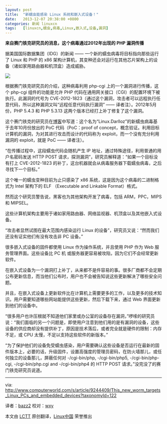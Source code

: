 ```yaml
---
layout: post
title:	"新蠕虫能感染 Linux 系统和嵌入式设备！"
date:	2013-12-07 20:38:00 +0800 
categories:	新闻 linuxcn 
tags:	[linuxcn,蠕虫,病毒,Linux,嵌入式,设备,漏洞]
---
```



**来自赛门铁克研究员的消息，这个病毒通过2012年出现的 PHP 漏洞传播**


据美国国际数据集团（IDG）的新闻 —— 一个新的蠕虫病毒将目标指向那些运行了 Linux 和 PHP 的 x86 架构计算机，其变种还会对运行在其他芯片架构上的设备（诸如家用路由器和机顶盒）造成威胁。


![](/Asserts/Images//attachment/album/201312/07/2024485n6n16t1d7tlq1vm.png)


根据赛门铁克研究员的介绍，这种病毒利用 php-cgi 上的一个漏洞进行传播，这个 php-cgi 组件的功能是允许 PHP 代码在通用网关接口（CGI）的配置环境下被执行。此漏洞的代号为 CVE-2012-1823（通过这个漏洞，攻击者可以远程执行任意代码，所以这种漏洞又叫“远程任意代码执行漏洞” —— 译者注）。2012年5月份，PHP 5.4.3 和 PHP 5.3.13 这两个版本已经打上补丁修复了这个漏洞。


这个赛门铁克的研究员在[博客](http://www.symantec.com/connect/blogs/linux-worm-targeting-hidden-devices)中写道：这个名为“Linux.Darlloz”的新蠕虫病毒基于去年10月份放出的 PoC 代码（PoC：proof of concept，概念验证。利用目标计算机的漏洞，为对其进行攻击而设计的代码称为 exploit，而一个没有充分利用漏洞的 exploit，就是 PoC —— 译者注）。


“在传播过程中，这段蠕虫代码会随机产生 IP 地址，通过特殊途径，利用普通的用户名密码发送 HTTP POST 请求，探测漏洞”，研究员解释道：“如果一个目标没有打上 CVE-2012-1823 的补丁，这台机器就会从病毒服务器下载蠕虫病毒，之后寻找下一个目标。”


这个唯一的蠕虫变种目前为止只感染了 x86 系统，这是因为这个病毒的二进制格式为 Intel 架构下的 ELF （Executable and Linkable Format）格式。


然而这个研究员警告说，黑客也为其他架构开发了病毒，包括 ARM，PPC，MIPS 和 MIPSEL。


这些计算机架构主要用于诸如家用路由器、网络监视器、机顶盒以及其他嵌入式设备。


“攻击者显然试图在最大范围内感染运行 Linux 的设备”，研究员又说：“然而我们还没有证实他们有没有攻击非 PC 设备。”


很多嵌入式设备的固件都使用 Linux 作为操作系统，并且使用 PHP 作为 Web 服务管理界面。这些设备比 PC 机 或服务器更容易被攻陷，因为它们不会经常更新软件。


在嵌入式设备为一个漏洞打上补丁，从来都不是件容易的事。很多厂商都不会定期公布更新信息，而当他们公布时，用户也不会被告知说这些更新解决了哪些安全问题。


并且，在嵌入式设备上更新软件比在计算机上需要更多的工作，以及更多的技术知识。用户需要知道哪些网站能提供这些更新，然后下载下来，通过 Web 界面更新到他们的设备中。


“很多用户也许压根就不知道他们家里或办公室的设备存在漏洞，”啰嗦的研究员说：“我们面临的另一个问题是，即使用户注意到他们用的是有漏洞的设备，这些设备的供应商却没有提供补丁，原因是技术落后，或者完全就是硬件的限制：内存不足，或 CPU 太慢，不足以支持这些软件的新版本。”


“为了保护他们的设备免受蠕虫感染，用户需要确认这些设备是否运行在最新的固件版本上，必要的话，升级固件，设置高强度的管理员密码，在防火墙那儿，或任何独立的设备那儿，屏蔽任何对 -/cgi-bin/php, -/cgi-bin/php5, -/cgi-bin/php-cgi, -/cgi-bin/php.cgi and -/cgi-bin/php4 的 HTTP POST 请求。”没完没了的赛门铁克研究员说道。




---


via: <http://www.computerworld.com/s/article/9244409/This_new_worm_targets_Linux_PCs_and_embedded_devices?taxonomyId=122>


译者：[bazz2](https://github.com/bazz2) 校对：[wxy](https://github.com/wxy)


本文由 [LCTT](https://github.com/LCTT/TranslateProject) 原创翻译，[Linux中国](http://linux.cn/) 荣誉推出
